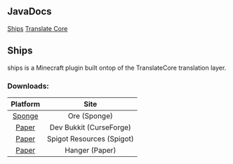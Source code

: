 
## JavaDocs

[Ships](https://minecraft-ships.github.io/ShipsForCore/)
[Translate Core](https://minecraft-ships.github.io/TranslateCore/)

## Ships

ships is a Minecraft plugin built ontop of the TranslateCore translation layer.

### Downloads:

| Platform | Site |
|:--------:|:----:|
| [Sponge](https://ore.spongepowered.org/MoseMister/Ships) | Ore (Sponge) |
| [Paper](https://dev.bukkit.org/projects/ships/files) | Dev Bukkit (CurseForge) |
| [Paper](https://www.spigotmc.org/resources/ships.2072/) | Spigot Resources (Spigot) | 
| [Paper](https://hangar.papermc.io/mosemister/Ships) | Hanger (Paper) |
